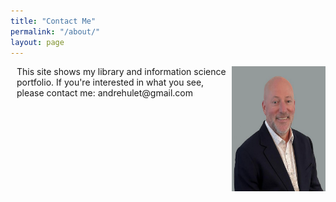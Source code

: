 ```yaml
---
title: "Contact Me"
permalink: "/about/"
layout: page
---
```

<style>
    p {
        margin-left: 10px;
    }
    img {
        display: inline;
        float: right;
    }
</style>
<img src="/ah_2.png" width="150" height="200" alt="photo of Andre Hulet">
<p>This site shows my library and information science portfolio. If you're interested in what you see, please contact me: andrehulet@gmail.com
